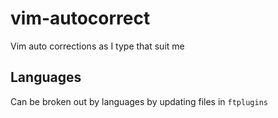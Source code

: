 # vim-autocorrect

Vim auto corrections as I type that suit me

## Languages
Can be broken out by languages by updating files in `ftplugins`
